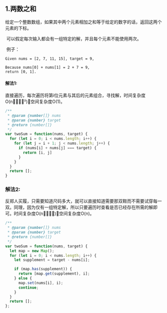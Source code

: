 ## 1.两数之和

​	给定一个整数数组，如果其中两个元素相加之和等于给定的数字的话，返回这两个元素的下标。

​	可以假定每次输入都会有一组特定的解，并且每个元素不能使用两次。

​	例子：

```
Given nums = [2, 7, 11, 15], target = 9,

Because nums[0] + nums[1] = 2 + 7 = 9,
return [0, 1].

```



#### 解法1:

​	直接遍历，每次遍历将第i位元素与其后的元素组合，寻找解，时间复杂度O(n²)，空间复杂度O(1)。

```javascript
/**
 * @param {number[]} nums
 * @param {number} target
 * @return {number[]}
 */
var twoSum = function(nums, target) {
  for (let i = 0; i < nums.length; i++) {
    for (let j = i + 1; j < nums.length; j++) {
      if (nums[i] + nums[j] === target) {
        return [i, j]
      }
    }
  }
  return [];
}
```

### 解法2:

​	反郑人买履，只需要知道尺码多大，就可以直接知道需要那双鞋而不需要试穿每一双。同理，因为仅有一组特定解，所以只要遍历时查看是否已经存在所需的解即可。时间复杂度O(n)，空间复杂度O(n)。

```javascript
/**
 * @param {number[]} nums
 * @param {number} target
 * @return {number[]}
 */
var twoSum = function(nums, target) {
  let map = new Map();
  for (let i = 0; i < nums.length; i++) {
    let supplement = target - nums[i];

    if (map.has(supplement)) {
      return [map.get(supplement), i];
    } else {
      map.set(nums[i], i);
      continue;
    }
  }
  return [];
};
```

